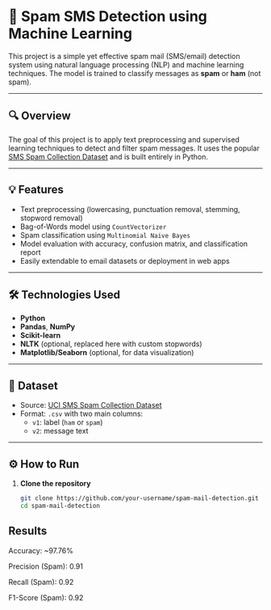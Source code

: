 # 📧 Spam SMS Detection using Machine Learning

This project is a simple yet effective spam mail (SMS/email) detection system using natural language processing (NLP) and machine learning techniques. The model is trained to classify messages as **spam** or **ham** (not spam).

---

## 🔍 Overview

The goal of this project is to apply text preprocessing and supervised learning techniques to detect and filter spam messages. It uses the popular [SMS Spam Collection Dataset](https://archive.ics.uci.edu/ml/datasets/sms+spam+collection) and is built entirely in Python.

---

## 💡 Features

- Text preprocessing (lowercasing, punctuation removal, stemming, stopword removal)
- Bag-of-Words model using `CountVectorizer`
- Spam classification using `Multinomial Naive Bayes`
- Model evaluation with accuracy, confusion matrix, and classification report
- Easily extendable to email datasets or deployment in web apps

---

## 🛠️ Technologies Used

- **Python**
- **Pandas**, **NumPy**
- **Scikit-learn**
- **NLTK** (optional, replaced here with custom stopwords)
- **Matplotlib/Seaborn** (optional, for data visualization)

---

## 📁 Dataset

- Source: [UCI SMS Spam Collection Dataset](https://archive.ics.uci.edu/ml/datasets/sms+spam+collection)
- Format: `.csv` with two main columns:
  - `v1`: label (`ham` or `spam`)
  - `v2`: message text

---

## ⚙️ How to Run

1. **Clone the repository**
   ```bash
   git clone https://github.com/your-username/spam-mail-detection.git
   cd spam-mail-detection
## Results
Accuracy: ~97.76%

Precision (Spam): 0.91

Recall (Spam): 0.92

F1-Score (Spam): 0.92

